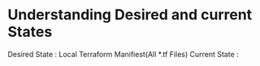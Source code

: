 # Understanding Desired and current States
Desired State :  Local Terraform Manifiest(All *.tf Files)
Current State :   
